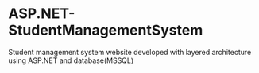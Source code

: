 # ASP.NET-StudentManagementSystem
Student management system website developed with layered architecture using ASP.NET and database(MSSQL)

